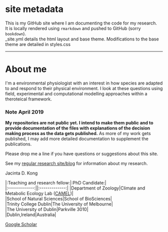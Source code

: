 

# site metadata

This is my GitHub site where I am documenting the code for my research.  
It is locally rendered using `rmarkdown` and pushed to GitHub (sorry `bookdown`).  
_site.yml details the html layout and base theme. Modifications to the base theme are detailed in styles.css

***

# About me
I'm a environmental physiologist with an interest in how species are adapted to and respond to their physical environment. I look at these questions using field, experimental and computational modelling approaches within a theroteical framework.

### Note April 2019
**My repositories are not public yet. I intend to make them public and to provide documentation of the files with explanations of the decision making process as the data gets published.** As more of my work gets published, I may add more detailed documentation to supplement the publications.

Please drop me a line if you have questions or suggestions about this site.

See my [regular research site/blog](https://jacintakongresearch.wordpress.com) for information about my research. 

Jacinta D. Kong  

|:Teaching and research fellow:|:PhD Candidate:|  
|:-------------:||:-------------:|
|Department of Zoology|Climate and Metabolic Ecology Lab ([CAMEL](https://camelunimelb.wordpress.com))|  
|School of Natural Sciences|School of BioSciences|   
|Trinity College Dublin|The University of Melbourne|  
|The University of Dublin|Parkville 3010|  
|Dublin,Ireland|Australia|  

[Google Scholar](https://scholar.google.com/citations?user=637pv-sAAAAJ&hl=en&oi=ao)

